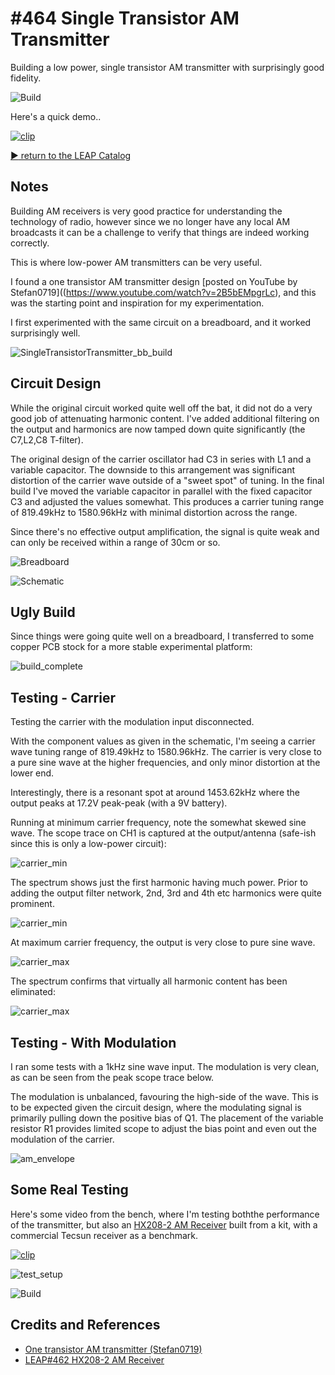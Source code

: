 # #464 Single Transistor AM Transmitter

Building a low power, single transistor AM transmitter with surprisingly good fidelity.

![Build](./assets/SingleTransistorTransmitter_build.jpg?raw=true)

Here's a quick demo..

[![clip](https://img.youtube.com/vi/5skZnjzLtIM/0.jpg)](https://www.youtube.com/watch?v=5skZnjzLtIM)

[:arrow_forward: return to the LEAP Catalog](https://leap.tardate.com)

## Notes

Building AM receivers is very good practice for understanding the technology of radio, however since we no longer
have any local AM broadcasts it can be a challenge to verify that things are indeed working correctly.

This is where low-power AM transmitters can be very useful.

I found a one transistor AM transmitter design [posted on YouTube by Stefan0719]((https://www.youtube.com/watch?v=2B5bEMpgrLc),
and this was the starting point and inspiration for my experimentation.

I first experimented with the same circuit on a breadboard, and it worked surprisingly well.

![SingleTransistorTransmitter_bb_build](./assets/SingleTransistorTransmitter_bb_build.jpg?raw=true)

## Circuit Design

While the original circuit worked quite well off the bat, it did not do a very good job of attenuating harmonic content.
I've added additional filtering on the output and harmonics are now tamped down quite significantly (the C7,L2,C8 T-filter).

The original design of the carrier oscillator had C3 in series with L1 and a variable capacitor.
The downside to this arrangement was significant distortion of the carrier wave outside of a "sweet spot" of tuning.
In the final build I've moved the variable capacitor in parallel with the fixed capacitor C3 and adjusted the values somewhat.
This produces a carrier tuning range of 819.49kHz to 1580.96kHz with minimal distortion across the range.

Since there's no effective output amplification, the signal is quite weak and can only be received within a range of 30cm or so.

![Breadboard](./assets/SingleTransistorTransmitter_bb.jpg?raw=true)

![Schematic](./assets/SingleTransistorTransmitter_schematic.jpg?raw=true)

## Ugly Build

Since things were going quite well on a breadboard, I transferred to some copper PCB stock for a more stable experimental platform:

![build_complete](./assets/build_complete.jpg?raw=true)

## Testing - Carrier

Testing the carrier with the modulation input disconnected.

With the component values as given in the schematic, I'm seeing a carrier wave tuning range of
819.49kHz to 1580.96kHz. The carrier is very close to a pure sine wave at the higher frequencies,
and only minor distortion at the lower end.

Interestingly, there is a resonant spot at around 1453.62kHz where the output peaks at 17.2V peak-peak (with a 9V battery).

Running at minimum carrier frequency, note the somewhat skewed sine wave. The scope trace on CH1 is captured at the output/antenna (safe-ish since this is only a low-power circuit):

![carrier_min](./assets/carrier_min.gif?raw=true)

The spectrum shows just the first harmonic having much power. Prior to adding the output filter network, 2nd, 3rd and 4th etc harmonics were quite prominent.

![carrier_min](./assets/carrier_min_fft.gif?raw=true)

At maximum carrier frequency, the output is very close to pure sine wave.

![carrier_max](./assets/carrier_max.gif?raw=true)

The spectrum confirms that virtually all harmonic content has been eliminated:

![carrier_max](./assets/carrier_max_fft.gif?raw=true)

## Testing - With Modulation

I ran some tests with a 1kHz sine wave input. The modulation is very clean, as can be seen from the peak scope trace below.

The modulation is unbalanced, favouring the high-side of the wave. This is to be expected given the circuit design,
where the modulating signal is primarily pulling down the positive bias of Q1.
The placement of the variable resistor R1 provides limited scope to adjust the bias point and even out the modulation of the carrier.

![am_envelope](./assets/am_envelope.gif?raw=true)

## Some Real Testing

Here's some video from the bench, where I'm testing boththe performance of the transmitter, but also
an [HX208-2 AM Receiver](../HX208-2) built from a kit, with a commercial Tecsun receiver as a benchmark.

[![clip](https://img.youtube.com/vi/5skZnjzLtIM/0.jpg)](https://www.youtube.com/watch?v=5skZnjzLtIM)

![test_setup](./assets/test_setup.jpg?raw=true)

![Build](./assets/SingleTransistorTransmitter_build.jpg?raw=true)

## Credits and References

* [One transistor AM transmitter (Stefan0719)](https://www.youtube.com/watch?v=2B5bEMpgrLc)
* [LEAP#462 HX208-2 AM Receiver](../HX208-2)
